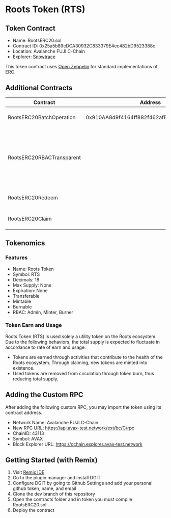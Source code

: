 # Roots Token (RTS)

## Token Contract
- Name: RootsERC20.sol
- Contract ID: 0x25a5b89eDCA30932C833379E4ec482bD9523388c
- Location: Avalanche FUJI C-Chain
- Explorer: [Snowtrace](https://testnet.snowtrace.io/address/0x25a5b89eDCA30932C833379E4ec482bD9523388c)

This token contract uses [Open Zeppelin](https://github.com/OpenZeppelin/openzeppelin-contracts) for standard implementations of ERC.

## Additional Contracts


| Contract | Address | RBAC | Description
| --- | --- | --- | --- |
| RootsERC20BatchOperation | 0x910AA8d9f4164ff882f462afE27487Df08e64666 | Yes | Adds Batch Operations to RTS |
| RootsERC20RBACTransparent |  | Yes | Allows execution of revoke and grant access operations while storing addresses |
| RootsERC20Redeem |  | Yes | Redeem feature for RTS |
| RootsERC20Claim |  | Yes | Claim feature for RTS |

## Tokenomics
### Features
- Name: Roots Token
- Symbol: RTS
- Decimals: 18
- Max Supply: None
- Expiration: None
- Transferable
- Mintable
- Burnable
- RBAC: Admin, Minter, Burner


### Token Earn and Usage
Roots Token (RTS) is used solely a utility token on the Roots ecosystem. Due to the following behaviors, the total supply is expected to fluctuate in accordance to rate of earn and usage.
- Tokens are earned through activities that contribute to the health of the Roots ecosystem. Through claiming, new tokens are minted into existence.
- Used tokens are removed from circulation through token burn, thus reducing total supply.


## Adding the Custom RPC
After adding the following custom RPC, you may import the token using its contract address.
- Network Name: Avalanche FUJI C-Chain
- New RPC URL: https://api.avax-test.network/ext/bc/C/rpc
- ChainID: 43113
- Symbol: AVAX
- Block Explorer URL: https://cchain.explorer.avax-test.network


## Getting Started (with Remix)
1. Visit [Remix IDE](https://remix.ethereum.org/)
2. Go to the plugin manager and install DGIT.
3. Configure DGIT by going to Github Settings and add your personal github token, name, and email
4. Clone the dev branch of this repository
5. Open the contracts folder and in token you must compile RootsERC20.sol
6. Deploy the contract
